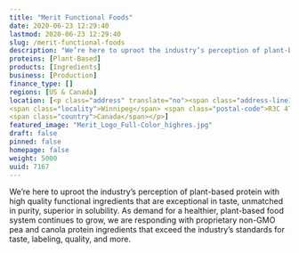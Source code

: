 ```yaml
---
title: "Merit Functional Foods"
date: 2020-06-23 12:29:40
lastmod: 2020-06-23 12:29:40
slug: /merit-functional-foods
description: "We’re here to uproot the industry’s perception of plant-based protein with high quality functional ingredients that are exceptional in taste, unmatched in purity, superior in solubility. As demand for a healthier, plant-based food system continues to grow, we are responding with proprietary non-GMO pea and canola protein ingredients that exceed the industry’s standards for taste, labeling, quality, and more."
proteins: [Plant-Based]
products: [Ingredients]
business: [Production]
finance_type: []
regions: [US & Canada]
location: [<p class="address" translate="no"><span class="address-line1">Main Street</span><br>
<span class="locality">Winnipeg</span> <span class="postal-code">R3C 4T3</span><br>
<span class="country">Canada</span></p>]
featured_image: "Merit_Logo_Full-Color_highres.jpg"
draft: false
pinned: false
homepage: false
weight: 5000
uuid: 7167
---
```

<p>We’re here to uproot the industry’s perception of plant-based protein with high quality functional ingredients that are exceptional in taste, unmatched in purity, superior in solubility. As demand for a healthier, plant-based food system continues to grow, we are responding with proprietary non-GMO pea and canola protein ingredients that exceed the industry’s standards for taste, labeling, quality, and more.</p>

